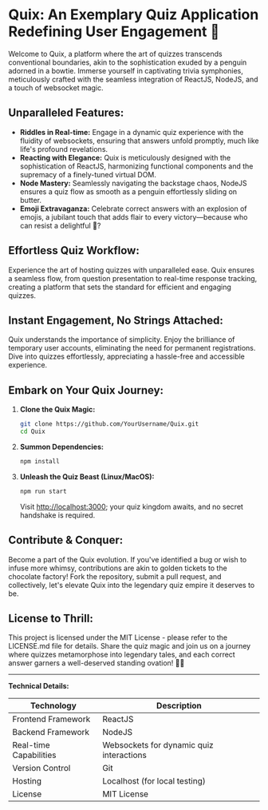# Quix: An Exemplary Quiz Application Redefining User Engagement 🚀

Welcome to Quix, a platform where the art of quizzes transcends conventional boundaries, akin to the sophistication exuded by a penguin adorned in a bowtie. Immerse yourself in captivating trivia symphonies, meticulously crafted with the seamless integration of ReactJS, NodeJS, and a touch of websocket magic.

## Unparalleled Features:

- **Riddles in Real-time:** Engage in a dynamic quiz experience with the fluidity of websockets, ensuring that answers unfold promptly, much like life's profound revelations.
- **Reacting with Elegance:** Quix is meticulously designed with the sophistication of ReactJS, harmonizing functional components and the supremacy of a finely-tuned virtual DOM.
- **Node Mastery:** Seamlessly navigating the backstage chaos, NodeJS ensures a quiz flow as smooth as a penguin effortlessly sliding on butter.
- **Emoji Extravaganza:** Celebrate correct answers with an explosion of emojis, a jubilant touch that adds flair to every victory—because who can resist a delightful 🎉?

## Effortless Quiz Workflow:
Experience the art of hosting quizzes with unparalleled ease. Quix ensures a seamless flow, from question presentation to real-time response tracking, creating a platform that sets the standard for efficient and engaging quizzes.

## Instant Engagement, No Strings Attached:
Quix understands the importance of simplicity. Enjoy the brilliance of temporary user accounts, eliminating the need for permanent registrations. Dive into quizzes effortlessly, appreciating a hassle-free and accessible experience.

## Embark on Your Quix Journey:
1. **Clone the Quix Magic:**
   ```bash
   git clone https://github.com/YourUsername/Quix.git
   cd Quix
   ```
2. **Summon Dependencies:**
   ```bash
   npm install
   ```
3. **Unleash the Quiz Beast (Linux/MacOS):**
   ```bash
   npm run start
   ```
   Visit [http://localhost:3000](http://localhost:3000); your quiz kingdom awaits, and no secret handshake is required.

## Contribute & Conquer:
Become a part of the Quix evolution. If you've identified a bug or wish to infuse more whimsy, contributions are akin to golden tickets to the chocolate factory! Fork the repository, submit a pull request, and collectively, let's elevate Quix into the legendary quiz empire it deserves to be.

## License to Thrill:
This project is licensed under the MIT License - please refer to the LICENSE.md file for details. Share the quiz magic and join us on a journey where quizzes metamorphose into legendary tales, and each correct answer garners a well-deserved standing ovation! 🎉✨

---

**Technical Details:**

| Technology           | Description                                     |
|-----------------------|-------------------------------------------------|
| Frontend Framework    | ReactJS                                         |
| Backend Framework     | NodeJS                                          |
| Real-time Capabilities | Websockets for dynamic quiz interactions        |
| Version Control       | Git                                             |
| Hosting               | Localhost (for local testing)                   |
| License               | MIT License                                     |
